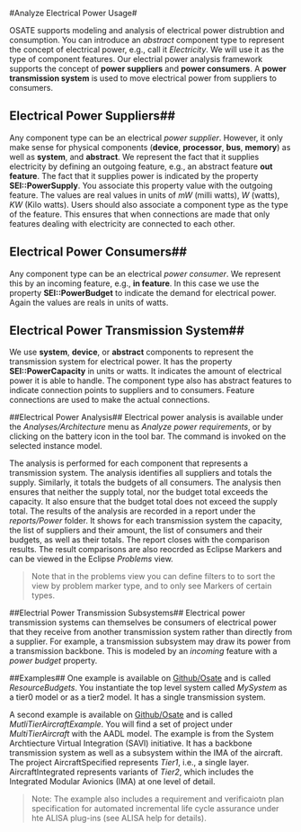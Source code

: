 #Analyze Electrical Power Usage#

OSATE supports modeling and analysis of electrical power distrubtion and consumption. You can introduce an *abstract* component type to represent the concept of electrical power, e.g., call it *Electricity*. We will use it as the type of component features. 
Our electrial power analysis framework supports the concept of **power suppliers** and **power consumers**. A **power transmission system** is used to move electrical power from suppliers to consumers.
## Electrical Power Suppliers##
Any component type can be an electrical *power supplier*. However, it only make sense for physical components (**device**, **processor**, **bus**, **memory**) as well as **system**, and **abstract**.
We represent the fact that it supplies electricity by defining an outgoing feature, e.g., an abstract feature **out feature**. The fact that it supplies power is indicated by the property **SEI::PowerSupply**. You associate this property value with the outgoing feature. The values are real values in units of *mW* (milli watts), *W* (watts), *KW* (Kilo watts).
Users should also associate a component type as the type of the feature. This ensures that when connections are made that only features dealing with electricity are connected to each other.
## Electrical Power Consumers##
Any component type can be an electrical *power consumer*. We represent this by an incoming feature, e.g., **in feature**. In this case we use the property **SEI::PowerBudget** to indicate the demand for electrical power. Again the values are reals in units of watts.
## Electrical Power Transmission System##
We use **system**, **device**, or **abstract** components to represent the transmission system for electrical power. It has the property **SEI::PowerCapacity** in units or watts. It indicates the amount of electrical power it is able to handle. 
The component type also has abstract features to indicate connection points to suppliers and to consumers. Feature connections are used to make the actual connections.

##Electrical Power Analysis##
Electrical power analysis is available under the *Analyses/Architecture* menu as *Analyze power requirements*, or by clicking on the battery icon in the tool bar. The command is invoked on the selected instance model.

The analysis is performed for each component that represents a transmission system. The analysis identifies all suppliers and totals the supply. Similarly, it totals the budgets of all consumers. The analysis then ensures that neither the supply total, nor the budget total exceeds the capacity. It also ensure that the budget total does not exceed the supply total.
The results of the analysis are recorded in a report under the *reports/Power* folder. It shows for each transmission system the capacity, the list of suppliers and their amount, the list of consumers and their budgets, as well as their totals. The report closes with the comparison results.
The result comparisons are also reocrded as Eclipse Markers and can be viewed in the Eclipse *Problems* view. 
> Note that in the problems view you can define filters to to sort the view by problem marker type, and to only see Markers of certain types.

##Electrial Power Transmission Subsystems##
Electrical power transmission systems can themselves be consumers of electrical power that they receive from another transmission system rather than directly from a supplier. For example, a transmission subsystem may draw its power from a transmission backbone. This is modeled by an *incoming* feature with a *power budget* property.

##Examples##
One example is available on [Github/Osate](https://github.com/osate/examples) and is called *ResourceBudgets*. You instantiate the top level system called *MySystem* as a tier0 model or as a tier2 model. It has a single transmission system.

A second example is available on [Github/Osate](https://github.com/osate/alisa-examples) and is called *MutliTierAircraftExample*. You will find a set of project under *MultiTierAircraft* with the AADL model. The example is from the System Archtiecture Virtual Integration (SAVI) initiative. It has a backbone transmission system as well as a subsystem within the IMA of the aircraft.
The project AircraftSpecified represents *Tier1*, i.e., a single layer. AircraftIntegrated represents variants of *Tier2*, which includes the Integrated Modular Avionics (IMA) at one level of detail.
> Note: The example also includes a requirement and verificaiotn plan specification for automated incremental life cycle assurance under hte ALISA plug-ins (see ALISA help for details).
